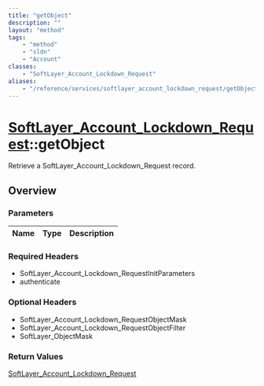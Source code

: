 ```yaml
---
title: "getObject"
description: ""
layout: "method"
tags:
    - "method"
    - "sldn"
    - "Account"
classes:
    - "SoftLayer_Account_Lockdown_Request"
aliases:
    - "/reference/services/softlayer_account_lockdown_request/getObject"
---
```

# [SoftLayer_Account_Lockdown_Request](/reference/services/SoftLayer_Account_Lockdown_Request)::getObject

Retrieve a SoftLayer_Account_Lockdown_Request record.


## Overview 


### Parameters 
|Name | Type | Description |
| --- | --- | --- |


### Required Headers
* SoftLayer_Account_Lockdown_RequestInitParameters
* authenticate

### Optional Headers
* SoftLayer_Account_Lockdown_RequestObjectMask
* SoftLayer_Account_Lockdown_RequestObjectFilter
* SoftLayer_ObjectMask

### Return Values
<a href='/reference/datatypes/SoftLayer_Account_Lockdown_Request'>SoftLayer_Account_Lockdown_Request </a>

